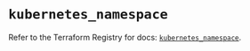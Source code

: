 # `kubernetes_namespace`

Refer to the Terraform Registry for docs: [`kubernetes_namespace`](https://registry.terraform.io/providers/hashicorp/kubernetes/2.36.0/docs/resources/namespace).
